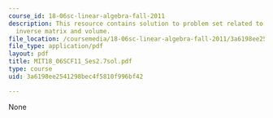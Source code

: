 ```yaml
---
course_id: 18-06sc-linear-algebra-fall-2011
description: This resource contains solution to problem set related to cramer's rule,
  inverse matrix and volume.
file_location: /coursemedia/18-06sc-linear-algebra-fall-2011/3a6198ee2541298bec4f5810f996bf42_MIT18_06SCF11_Ses2.7sol.pdf
file_type: application/pdf
layout: pdf
title: MIT18_06SCF11_Ses2.7sol.pdf
type: course
uid: 3a6198ee2541298bec4f5810f996bf42

---
```

None
